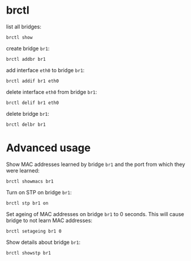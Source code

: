 # brctl

list all bridges:

    brctl show


create bridge `br1`:

    brctl addbr br1


add interface `eth0` to bridge `br1`:

    brctl addif br1 eth0


delete interface `eth0` from bridge `br1`:

    brctl delif br1 eth0


delete bridge `br1`:

    brctl delbr br1



# Advanced usage

Show MAC addresses learned by bridge `br1` and the port from which they were
learned:

    brctl showmacs br1


Turn on STP on bridge `br1`:

    brctl stp br1 on


Set ageing of MAC addresses on bridge `br1` to 0 seconds. This will cause
bridge to not learn MAC addresses:

    brctl setageing br1 0


Show details about bridge `br1`:

    brctl showstp br1


